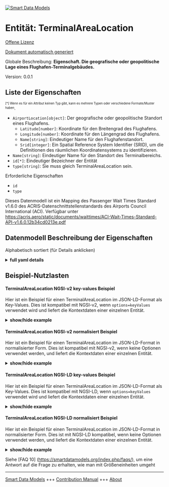 <!-- 10-Header -->  
[![Smart Data Models](https://smartdatamodels.org/wp-content/uploads/2022/01/SmartDataModels_logo.png "Logo")](https://smartdatamodels.org)  
Entität: TerminalAreaLocation  
=============================<!-- /10-Header -->  
<!-- 15-License -->  
[Offene Lizenz](https://github.com/smart-data-models//dataModel.ACRIS/blob/master/TerminalAreaLocation/LICENSE.md)  
[Dokument automatisch generiert](https://docs.google.com/presentation/d/e/2PACX-1vTs-Ng5dIAwkg91oTTUdt8ua7woBXhPnwavZ0FxgR8BsAI_Ek3C5q97Nd94HS8KhP-r_quD4H0fgyt3/pub?start=false&loop=false&delayms=3000#slide=id.gb715ace035_0_60)  
<!-- /15-License -->  
<!-- 20-Description -->  
Globale Beschreibung: **Eigenschaft. Die geografische oder geopolitische Lage eines Flughafen-Terminalgebäudes.**  
Version: 0.0.1  
<!-- /20-Description -->  
<!-- 30-PropertiesList -->  

## Liste der Eigenschaften  

<sup><sub>[*] Wenn es für ein Attribut keinen Typ gibt, kann es mehrere Typen oder verschiedene Formate/Muster haben</sub></sup>.  
- `AirportLocation[object]`: Der geografische oder geopolitische Standort eines Flughafens.  	- `Latitude[number]`: Koordinate für den Breitengrad des Flughafens.    
	- `Longitude[number]`: Koordinate für den Längengrad des Flughafens.    
	- `Name[string]`: Eindeutiger Name für den Flughafenstandort.    
	- `Srid[integer]`: Ein Spatial Reference System Identifier (SRID), um die Definitionen des räumlichen Koordinatensystems zu identifizieren.    
- `Name[string]`: Eindeutiger Name für den Standort des Terminalbereichs.  - `id[*]`: Eindeutiger Bezeichner der Entität  - `type[string]`: Sie muss gleich TerminalAreaLocation sein.  <!-- /30-PropertiesList -->  
<!-- 35-RequiredProperties -->  
Erforderliche Eigenschaften  
- `id`  - `type`  <!-- /35-RequiredProperties -->  
<!-- 40-RequiredProperties -->  
Dieses Datenmodell ist ein Mapping des Passenger Wait Times Standard v1.6.0 des ACRIS-Datenschnittstellenstandards des Airports Council International (ACI). Verfügbar unter https://acris.aero/static/documents/waittimes/ACI-Wait-Times-Standard-API-v1.6.0.12b34cd0213e.pdf  
<!-- /40-RequiredProperties -->  
<!-- 50-DataModelHeader -->  
## Datenmodell Beschreibung der Eigenschaften  
Alphabetisch sortiert (für Details anklicken)  
<!-- /50-DataModelHeader -->  
<!-- 60-ModelYaml -->  
<details><summary><strong>full yaml details</strong></summary>    
```yaml  
TerminalAreaLocation:    
  description: Property. The geospatial or geopolitical location of an Airport Terminal building.    
  properties:    
    AirportLocation:    
      description: The geospatial or geopolitical location of an Airport.    
      properties:    
        Latitude:    
          description: Coordinate for latitude of the Airport.    
          type: number    
          x-ngsi:    
            type: Property    
        Longitude:    
          description: Coordinate for longitude of the Airport.    
          type: number    
          x-ngsi:    
            type: Property    
        Name:    
          description: Unique name for the Airport Location.    
          type: string    
          x-ngsi:    
            type: Property    
        Srid:    
          description: 'A Spatial Reference System Identifier (SRID), to identify the spatial coordinate system definitions.'    
          type: integer    
          x-ngsi:    
            type: Property    
      type: object    
      x-ngsi:    
        type: Property    
    Name:    
      description: Unique name for the Terminal Area Location.    
      type: string    
      x-ngsi:    
        type: Property    
    id:    
      anyOf:    
        - description: Identifier format of any NGSI entity    
          maxLength: 256    
          minLength: 1    
          pattern: ^[\w\-\.\{\}\$\+\*\[\]`|~^@!,:\\]+$    
          type: string    
          x-ngsi:    
            type: Property    
        - description: Identifier format of any NGSI entity    
          format: uri    
          type: string    
          x-ngsi:    
            type: Property    
      description: Unique identifier of the entity    
      x-ngsi:    
        type: Property    
    type:    
      description: It must be equal to TerminalAreaLocation.    
      enum:    
        - TerminalAreaLocation    
      type: string    
      x-ngsi:    
        type: Property    
  required:    
    - id    
    - type    
  type: object    
  x-derived-from: https://acris.aero/static/documents/waittimes/ACI-Wait-Times-API-Specification-v1.6.0.1c4ec122da9a.yaml    
  x-disclaimer: 'Redistribution and use in source and binary forms, with or without modification, are permitted  provided that the license conditions are met. Copyleft (c) 2022 Contributors to Smart Data Models Program'    
  x-license-url: https://github.com/smart-data-models/dataModel.ACRIS/blob/master/TerminalAreaLocation/LICENSE.md    
  x-model-schema: https://smart-data-models.github.io/dataModel.ACRIS/TerminalAreaLocation/schema.json    
  x-model-tags: ACRIS    
  x-version: 0.0.1    
```  
</details>    
<!-- /60-ModelYaml -->  
<!-- 70-MiddleNotes -->  
<!-- /70-MiddleNotes -->  
<!-- 80-Examples -->  
## Beispiel-Nutzlasten  
#### TerminalAreaLocation NGSI-v2 key-values Beispiel  
Hier ist ein Beispiel für einen TerminalAreaLocation im JSON-LD-Format als Key-Values. Dies ist kompatibel mit NGSI-v2, wenn `options=keyValues` verwendet wird und liefert die Kontextdaten einer einzelnen Entität.  
<details><summary><strong>show/hide example</strong></summary>    
```json  
{  
    "id": "urn:ngsi-ld:TerminalAreaLocation:id:DRIT:21733898",  
    "type": "TerminalAreaLocation",  
    "Name": "East terminal",  
    "AirportLocation": {  
        "Latitude": 40.42,  
        "Longitude": 3.708,  
        "Name": "",  
        "Srid": 4326  
    }  
}  
```  
</details>  
#### TerminalAreaLocation NGSI-v2 normalisiert Beispiel  
Hier ist ein Beispiel für einen TerminalAreaLocation im JSON-LD-Format in normalisierter Form. Dies ist kompatibel mit NGSI-v2, wenn keine Optionen verwendet werden, und liefert die Kontextdaten einer einzelnen Entität.  
<details><summary><strong>show/hide example</strong></summary>    
```json  
{  
    "id": "urn:ngsi-ld:TerminalAreaLocation:id:BMIE:65800944",  
    "type": "TerminalAreaLocation",  
    "Name": {  
        "type": "Text",  
        "value": "East Terminal"  
    },  
    "AirportLocation": {  
        "type": "StructuredValue",  
        "value": {  
            "Latitude": 40.42,  
            "Longitude": 3.708,  
            "Name": "",  
            "Srid": 4326  
        }  
    },  
    "@context": [  
        "https://raw.githubusercontent.com/smart-data-models/dataModel.ACRIS/master/context.jsonld"  
    ]  
}  
```  
</details>  
#### TerminalAreaLocation NGSI-LD key-values Beispiel  
Hier ist ein Beispiel für einen TerminalAreaLocation im JSON-LD-Format als Key-Values. Dies ist kompatibel mit NGSI-LD, wenn `options=keyValues` verwendet wird und liefert die Kontextdaten einer einzelnen Entität.  
<details><summary><strong>show/hide example</strong></summary>    
```json  
{  
  "id": "urn:ngsi-ld:TerminalAreaLocation:id:DRIT:21733898",  
  "type": "TerminalAreaLocation",  
  "Name": "East terminal",  
  "AirportLocation": {  
    "Latitude": 40.42,  
    "Longitude": 3.708,  
    "Name": "",  
    "Srid": 4326  
  },  
  "@context": [  
    "https://raw.githubusercontent.com/smart-data-models/dataModel.ACRIS/master/context.jsonld"  
  ]  
}  
```  
</details>  
#### TerminalAreaLocation NGSI-LD normalisiert Beispiel  
Hier ist ein Beispiel für einen TerminalAreaLocation im JSON-LD-Format in normalisierter Form. Dies ist mit NGSI-LD kompatibel, wenn keine Optionen verwendet werden, und liefert die Kontextdaten einer einzelnen Entität.  
<details><summary><strong>show/hide example</strong></summary>    
```json  
{  
    "id": "urn:ngsi-ld:TerminalAreaLocation:id:BMIE:65800944",  
    "type": "TerminalAreaLocation",  
    "Name": {  
        "type": "Property",  
        "value": "East Terminal"  
    },  
    "AirportLocation": {  
        "type": "Property",  
        "value": {  
            "Latitude": 40.42,  
            "Longitude": 3.708,  
            "Name": "",  
            "Srid": 4326  
        }  
    },  
    "@context": [  
        "https://raw.githubusercontent.com/smart-data-models/dataModel.ACRIS/master/context.jsonld"  
    ]  
}  
```  
</details><!-- /80-Examples -->  
<!-- 90-FooterNotes -->  
<!-- /90-FooterNotes -->  
<!-- 95-Units -->  
Siehe [FAQ 10] (https://smartdatamodels.org/index.php/faqs/), um eine Antwort auf die Frage zu erhalten, wie man mit Größeneinheiten umgeht  
<!-- /95-Units -->  
<!-- 97-LastFooter -->  
---  
[Smart Data Models](https://smartdatamodels.org) +++ [Contribution Manual](https://bit.ly/contribution_manual) +++ [About](https://bit.ly/Introduction_SDM)<!-- /97-LastFooter -->  

